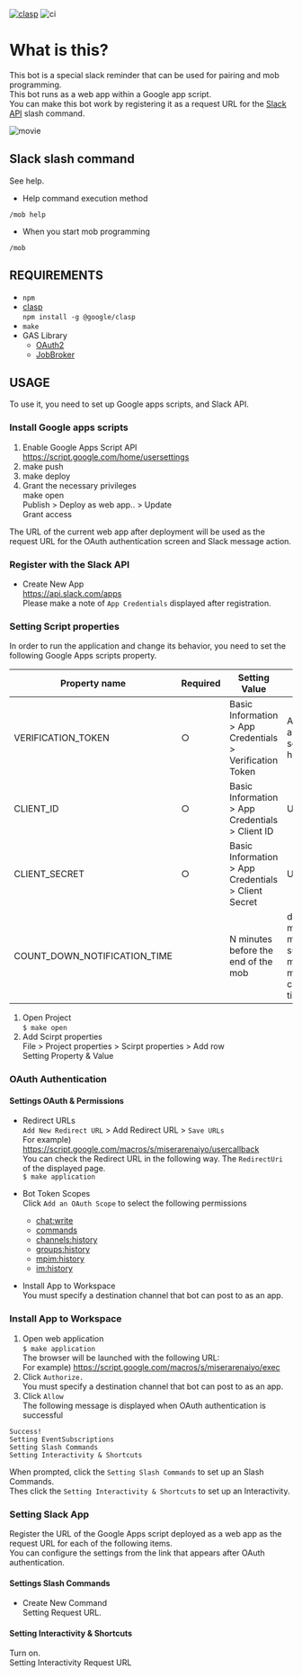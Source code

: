[![clasp](https://img.shields.io/badge/built%20with-clasp-4285f4.svg)](https://github.com/google/clasp)
![ci](https://github.com/k2tzumi/mob-timer-bot/workflows/ci/badge.svg)

What is this?
==============================

 This bot is a special slack reminder that can be used for pairing and mob programming.  
  This bot runs as a web app within a Google app script.  
You can make this bot work by registering it as a request URL for the [Slack API](https://api.slack.com/apps) slash command.

![movie](https://user-images.githubusercontent.com/1182787/88473078-e71f1d80-cf54-11ea-81a1-0ef551e4feb4.gif)

Slack slash command
--------------------

See help.  
* Help command execution method
```
/mob help
```
* When you start mob programming  
```
/mob
```


REQUIREMENTS
--------------------
- `npm`
- [clasp](https://github.com/google/clasp)  
`npm install -g @google/clasp`
- `make`
- GAS Library
  - [OAuth2](https://github.com/googleworkspace/apps-script-oauth2)
  - [JobBroker](https://github.com/k2tzumi/apps-script-jobqueue)

USAGE
--------------------

To use it, you need to set up Google apps scripts, and Slack API.

### Install Google apps scripts

1. Enable Google Apps Script API  
https://script.google.com/home/usersettings
2. make push  
3. make deploy  
4. Grant the necessary privileges  
make open  
Publish > Deploy as web app.. > Update  
Grant access

The URL of the current web app after deployment will be used as the request URL for the OAuth authentication screen and Slack message action.

### Register with the Slack API

* Create New App  
https://api.slack.com/apps  
Please make a note of `App Credentials` displayed after registration.

### Setting Script properties

In order to run the application and change its behavior, you need to set the following Google Apps scripts property.

|Property name|Required|Setting Value|Description|
|--|--|--|--|
|VERIFICATION_TOKEN|○|Basic Information > App Credentials > Verification Token|A token that easily authenticates the source of a hooked request|
|CLIENT_ID|○|Basic Information > App Credentials > Client ID|Use with OAuth|
|CLIENT_SECRET|○|Basic Information > App Credentials > Client Secret|Use with OAuth|
|COUNT_DOWN_NOTIFICATION_TIME||N minutes before the end of the mob|default `5` minutes.<br>min 1 minutes(Accept suspend time), max 360 minutes(Maximum cache retention time)|

1. Open Project  
`$ make open`
2. Add Scirpt properties  
File > Project properties > Scirpt properties > Add row  
Setting Property & Value

### OAuth Authentication

#### Settings OAuth & Permissions

* Redirect URLs  
`Add New Redirect URL` > Add Redirect URL  > `Save URLs`  
For example) https://script.google.com/macros/s/miserarenaiyo/usercallback  
You can check the Redirect URL in the following way. The `RedirectUri` of the displayed page.  
`$ make application`  
* Bot Token Scopes  
Click `Add an OAuth Scope` to select the following permissions  
  * [chat:write](https://api.slack.com/scopes/chat:write)
  * [commands](https://api.slack.com/scopes/commands)
  * [channels:history](https://api.slack.com/scopes/channels:history)
  * [groups:history](https://api.slack.com/scopes/groups:history)
  * [mpim:history](https://api.slack.com/scopes/mpim:history)
  * [im:history](https://api.slack.com/scopes/im:history)

* Install App to Workspace  
You must specify a destination channel that bot can post to as an app.

### Install App to Workspace

1. Open web application  
`$ make application`  
The browser will be launched with the following URL:  
For example) https://script.google.com/macros/s/miserarenaiyo/exec  
2. Click `Authorize.`  
You must specify a destination channel that bot can post to as an app.
3. Click `Allow`  
The following message is displayed when OAuth authentication is successful  
```
Success!
Setting EventSubscriptions
Setting Slash Commands
Setting Interactivity & Shortcuts
```
When prompted, click the `Setting Slash Commands` to set up an Slash Commands.  
Thes click the `Setting Interactivity & Shortcuts` to set up an Interactivity.  

### Setting Slack App

Register the URL of the Google Apps script deployed as a web app as the request URL for each of the following items.  
You can configure the settings from the link that appears after OAuth authentication.

#### Settings Slash Commands

* Create New Command  
Setting Request URL.  

#### Setting Interactivity & Shortcuts

Turn on.  
Setting Interactivity Request URL  
